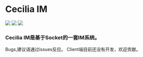 # Cecilia IM

![](https://img.shields.io/badge/Version-0.10.73bdn5--nightly-brightgreen) ![](https://img.shields.io/badge/Last%20Build-nightly-yellowgreen) ![](https://img.shields.io/badge/License-Anti--996-blue) 

### Cecilia IM是基于Socket的一套IM系统。

  Bugs,建议请通过issues反应。
  Client端目前还没有开发，欢迎贡献。
